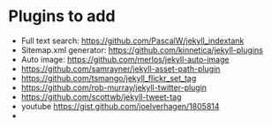 # Plugins to add

* Full text search: https://github.com/PascalW/jekyll_indextank
* Sitemap.xml generator: https://github.com/kinnetica/jekyll-plugins
* Auto image: https://github.com/merlos/jekyll-auto-image
* https://github.com/samrayner/jekyll-asset-path-plugin
* https://github.com/tsmango/jekyll_flickr_set_tag
* https://github.com/rob-murray/jekyll-twitter-plugin
* https://github.com/scottwb/jekyll-tweet-tag
* youtube https://gist.github.com/joelverhagen/1805814
* 